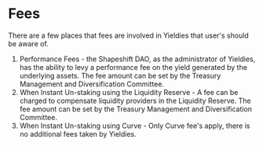 # Fees

There are a few places that fees are involved in Yieldies that user's should be aware of. 

1. Performance Fees - the Shapeshift DAO, as the administrator of Yieldies, has the ability to 
levy a performance fee on the yield generated by the underlying assets.  The fee amount can be set
by the Treasury Management and Diversification Committee.
2. When Instant Un-staking using the Liquidity Reserve - A fee can be charged to compensate liquidity providers in the Liquidity Reserve. The fee amount can be set
by the Treasury Management and Diversification Committee.
3. When Instant Un-staking using Curve - Only Curve fee's apply, there is no additional fees taken by Yieldies. 
